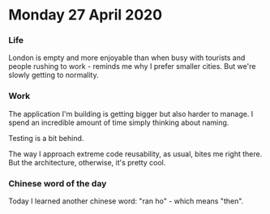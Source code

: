 # Monday 27 April 2020

### Life

London is empty and more enjoyable than when busy with tourists and people rushing to work - reminds me why I prefer smaller cities. But we're slowly getting to normality.

### Work

The application I'm building is getting bigger but also harder to manage. I spend an incredible amount of time simply thinking about naming.

Testing is a bit behind.

The way I approach extreme code reusability, as usual, bites me right there. But the architecture, otherwise, it's pretty cool.

### Chinese word of the day

Today I learned another chinese word: "ran ho" - which means "then".
